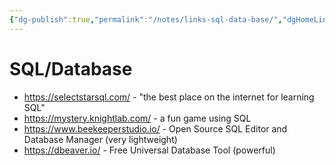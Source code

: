 ```yaml
---
{"dg-publish":true,"permalink":"/notes/links-sql-data-base/","dgHomeLink":true,"dgPassFrontmatter":false,"dgShowBacklinks":true,"dgShowLocalGraph":true}
---
```


# SQL/Database

- <https://selectstarsql.com/> - "the best place on the internet for learning SQL"
- <https://mystery.knightlab.com/> - a fun game using SQL
- <https://www.beekeeperstudio.io/> - Open Source SQL Editor and Database Manager (very lightweight)
- <https://dbeaver.io/> - Free Universal Database Tool (powerful)
